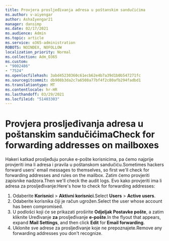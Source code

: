 ```yaml
---
title: Provjera prosljeđivanja adresa u poštanskim sandučićima
ms.author: v-aiyengar
author: AshaIyengar21
manager: dansimp
ms.date: 02/17/2021
ms.audience: Admin
ms.topic: article
ms.service: o365-administration
ROBOTS: NOINDEX, NOFOLLOW
localization_priority: Normal
ms.collection: Adm_O365
ms.custom:
- "9002486"
- "7524"
ms.openlocfilehash: 3abd45230360c61ecb62e4b7a39d1b0b547271fc
ms.sourcegitcommit: db908b3da2c7a6508a77bf4f2c80afb294fadbd1
ms.translationtype: MT
ms.contentlocale: hr-HR
ms.lasthandoff: 03/29/2021
ms.locfileid: "51403303"
---
```

# <a name="check-for-forwarding-addresses-on-mailboxes"></a><span data-ttu-id="6e4ff-102">Provjera prosljeđivanja adresa u poštanskim sandučićima</span><span class="sxs-lookup"><span data-stu-id="6e4ff-102">Check for forwarding addresses on mailboxes</span></span>

<span data-ttu-id="6e4ff-103">Hakeri katkad prosljeđuju poruke e-pošte korisnicima, pa ćemo najprije provjeriti ima li adresa i pravila u poštanskom sandučiću.</span><span class="sxs-lookup"><span data-stu-id="6e4ff-103">Sometimes hackers forward users' email messages to themselves, so first we'll check for forwarding addresses and rules on the mailbox.</span></span> <span data-ttu-id="6e4ff-104">Zatim ćemo provjeriti zapisnike nadzora.</span><span class="sxs-lookup"><span data-stu-id="6e4ff-104">Then we'll check the audit logs.</span></span> <span data-ttu-id="6e4ff-105">Evo kako provjeriti ima li adresa za prosljeđivanje:</span><span class="sxs-lookup"><span data-stu-id="6e4ff-105">Here's how to check for forwarding addresses:</span></span>

1. <span data-ttu-id="6e4ff-106">Odaberite **Korisnici**  >  **Aktivni korisnici**.</span><span class="sxs-lookup"><span data-stu-id="6e4ff-106">Select **Users** > **Active users**.</span></span>
1. <span data-ttu-id="6e4ff-107">Odaberite korisnika čiji je račun ugrožen.</span><span class="sxs-lookup"><span data-stu-id="6e4ff-107">Select the user whose account has been compromised.</span></span>
1. <span data-ttu-id="6e4ff-108">U podlošci koji će se prikazati proširite **Odjeljak Postavke pošte**, a zatim kliknite Uređivanje **za** prosljeđivanje **e-pošte**.</span><span class="sxs-lookup"><span data-stu-id="6e4ff-108">In the flyout that appears, expand **Mail Settings**, and then click **Edit** for **Email forwarding**.</span></span>
1. <span data-ttu-id="6e4ff-109">Uklonite sve adrese za prosljeđivanje koje ne prepoznajete.</span><span class="sxs-lookup"><span data-stu-id="6e4ff-109">Remove any forwarding addresses you don't recognize.</span></span>